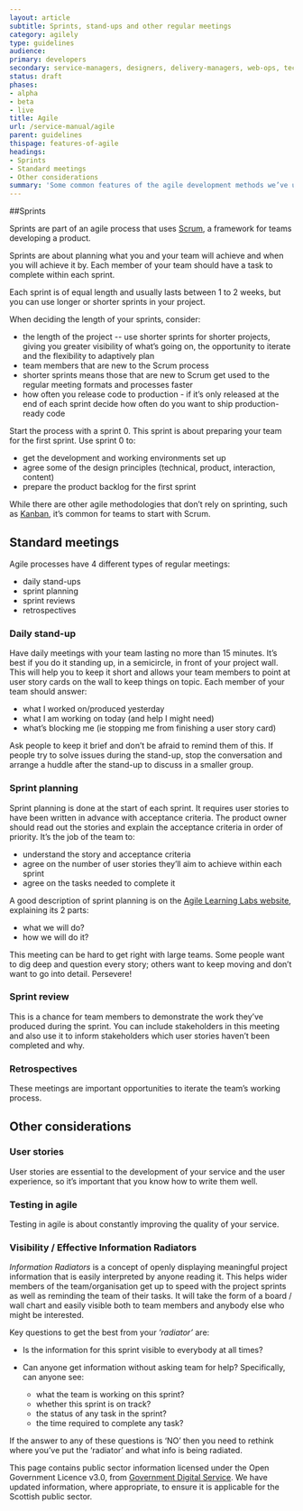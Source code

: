 ```yaml
---
layout: article
subtitle: Sprints, stand-ups and other regular meetings
category: agilely
type: guidelines
audience:
primary: developers
secondary: service-managers, designers, delivery-managers, web-ops, tech-archs, performance-analysts, qa, content-designers
status: draft
phases:
- alpha
- beta
- live
title: Agile
url: /service-manual/agile
parent: guidelines
thispage: features-of-agile
headings:
- Sprints
- Standard meetings
- Other considerations
summary: 'Some common features of the agile development methods we’ve used at GDS.'
---
```


##Sprints

Sprints are part of an agile process that uses [Scrum](https://en.wikipedia.org/wiki/Scrum_(development)), a framework for teams developing a product.

Sprints are about planning what you and your team will achieve and when you will achieve it by. Each member of your team should have a task to complete within each sprint.

Each sprint is of equal length and usually lasts between 1 to 2 weeks, but you can use longer or shorter sprints in your project.

When deciding the length of your sprints, consider:

* the length of the project -- use shorter sprints for shorter projects, giving you greater visibility of what’s going on, the opportunity to iterate and the flexibility to adaptively plan
* team members that are new to the Scrum process
* shorter sprints means those that are new to Scrum get used to the regular meeting formats and processes faster
* how often you release code to production - if it’s only released at the end of each sprint decide how often do you want to ship production-ready code

Start the process with a sprint 0. This sprint is about preparing your team for the first sprint. Use sprint 0 to:

* get the development and working environments set up
* agree some of the design principles (technical, product, interaction, content)
* prepare the product backlog for the first sprint

While there are other agile methodologies that don’t rely on sprinting, such as [Kanban](https://en.wikipedia.org/wiki/Kanban_(development)), it’s common for teams to start with Scrum.
 
## Standard meetings

Agile processes have 4 different types of regular meetings:

* daily stand-ups
* sprint planning
* sprint reviews
* retrospectives

### Daily stand-up

Have daily meetings with your team lasting no more than 15 minutes. It’s best if you do it standing up, in a semicircle, in front of your project wall. This will help you to keep it short and allows your team members to point at user story cards on the wall to keep things on topic. Each member of your team should answer:

* what I worked on/produced yesterday 
* what I am working on today (and help I might need) 
* what’s blocking me (ie stopping me from finishing a user story card)

Ask people to keep it brief and don’t be afraid to remind them of this. If people try to solve issues during the stand-up, stop the conversation and arrange a huddle after the stand-up to discuss in a smaller group.

### Sprint planning

Sprint planning is done at the start of each sprint. It requires user stories to have been written in advance with acceptance criteria.
The product owner should read out the stories and explain the acceptance criteria in order of priority. It’s the job of the team to:

* understand the story and acceptance criteria 
* agree on the number of user stories they’ll aim to achieve within each sprint 
* agree on the tasks needed to complete it

A good description of sprint planning is on the [Agile Learning Labs website](http://www.agilelearninglabs.com/resources/scrum-introduction/), explaining its 2 parts:

* what we will do? 
* how we will do it?

This meeting can be hard to get right with large teams. Some people want to dig deep and question every story; others want to keep moving and don’t want to go into detail. Persevere!

### Sprint review

This is a chance for team members to demonstrate the work they’ve produced during the sprint. You can include stakeholders in this meeting and also use it to inform stakeholders which user stories haven’t been completed and why.

### Retrospectives
 
These meetings are important opportunities to iterate the team’s working process. 

## Other considerations

### User stories 

User stories are essential to the development of your service and the user experience, so it’s important that you know how to write them well.

### Testing in agile 

Testing in agile is about constantly improving the quality of your service.
 
### Visibility / Effective Information Radiators

*Information Radiators* is a concept of openly displaying meaningful project information that is easily interpreted by anyone reading it. This helps wider members of the team/organisation get up to speed with the project sprints as well as reminding the team of their tasks. It will take the form of a board / wall chart and easily visible both to team members and anybody else who might be interested.

Key questions to get the best from your *’radiator’* are:

* Is the information for this sprint visible to everybody at all times?
* Can anyone get information without asking team for help? Specifically, can anyone see:

	* what the team is working on this sprint?
	* whether this sprint is on track?
	* the status of any task in the sprint?
	* the time required to complete any task?

If the answer to any of these questions is ‘NO’ then you need to rethink where you’ve put the ‘radiator’ and what info is being radiated.


This page contains public sector information licensed under the Open Government Licence v3.0, from [Government Digital Service](https://www.gov.uk/service-manual/measurement/cost-per-transaction.html). We have updated information, where appropriate, to ensure it is applicable for the Scottish public sector. 
